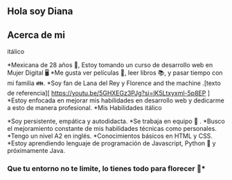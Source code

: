 ## Hola soy Diana
## Acerca de mi
itálico

*Mexicana de 28 años 🍒, Estoy tomando un curso de desarrollo web en Mujer Digital 🖥
*Me gusta ver películas 🎥, leer libros 📚, y pasar tiempo con mi familia 👪.
*Soy fan de Lana del Rey y Florence and the machine .[texto de referencia][ https://youtu.be/5GHXEGz3PJg?si=lK5Ltxyxml-5p8EP ]
*Estoy enfocada en mejorar mis habilidades en desarrollo web y dedicarme a esto de manera profesional.
*Mis Habilidades
itálico

*Soy persistente, empática y autodidacta.
*Se trabaja en equipo 💪 .
*Busco el mejoramiento constante de mis habilidades técnicas como personales.
*Tengo un nivel A2 en inglés.
*Conocimientos básicos en HTML y CSS.
*Estoy aprendiendo lenguaje de programación de Javascript, Python 🐍 y próximamente Java.
### Que tu entorno no te limite, lo tienes todo para florecer 🌸*
